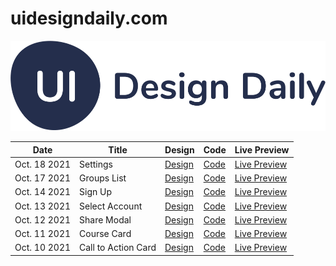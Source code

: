 # uidesigndaily.com

<img src="https://raw.githubusercontent.com/bobthered/uidesigndaily.com/main/images/uidesigndaily-logo.svg" />

| Date 	| Title 	| Design 	| Code 	| Live Preview 	|
|------	|-------	|--------	|------	|--------------	|
| Oct. 18 2021  	|     Settings  	|    [Design](https://www.uidesigndaily.com/posts/figma-settings-menu-radio-button-day-1467)    	|   [Code](https://github.com/bobthered/uidesigndaily.com/tree/main/designs/20211018)   	|       [Live Preview](https://bobthered.github.io/uidesigndaily.com/designs/20211018/build/)       	|
| Oct. 17 2021  	|     Groups List  	|    [Design](https://www.uidesigndaily.com/posts/figma-groups-list-dark-theme-app-day-1466)    	|   [Code](https://github.com/bobthered/uidesigndaily.com/tree/main/designs/20211017)   	|       [Live Preview](https://bobthered.github.io/uidesigndaily.com/designs/20211017/build/)       	|
| Oct. 14 2021  	|     Sign Up  	|    [Design](https://www.uidesigndaily.com/posts/figma-sign-up-authentication-form-day-1465)    	|   [Code](https://github.com/bobthered/uidesigndaily.com/tree/main/designs/20211014)   	|       [Live Preview](https://bobthered.github.io/uidesigndaily.com/designs/20211014/build/)       	|
| Oct. 13 2021  	|     Select Account  	|    [Design](https://www.uidesigndaily.com/posts/figma-select-account-card-section-day-1464)    	|   [Code](https://github.com/bobthered/uidesigndaily.com/tree/main/designs/20211013)   	|       [Live Preview](https://bobthered.github.io/uidesigndaily.com/designs/20211013/build/)       	|
| Oct. 12 2021  	|     Share Modal  	|    [Design](https://www.uidesigndaily.com/posts/figma-share-modal-dark-mode-day-1463)    	|   [Code](https://github.com/bobthered/uidesigndaily.com/tree/main/designs/20211012)   	|       [Live Preview](https://bobthered.github.io/uidesigndaily.com/designs/20211012/build/)       	|
| Oct. 11 2021  	|     Course Card  	|    [Design](https://www.uidesigndaily.com/posts/figma-course-card-day-1462)    	|   [Code](https://github.com/bobthered/uidesigndaily.com/tree/main/designs/20211011)   	|       [Live Preview](https://bobthered.github.io/uidesigndaily.com/designs/20211011/build/)       	|
| Oct. 10 2021  	|     Call to Action Card  	|    [Design](https://www.uidesigndaily.com/posts/figma-call-to-action-card-footer-day-1461)    	|   [Code](https://github.com/bobthered/uidesigndaily.com/tree/main/designs/20211010)   	|       [Live Preview](https://bobthered.github.io/uidesigndaily.com/designs/20211010/build/)       	|